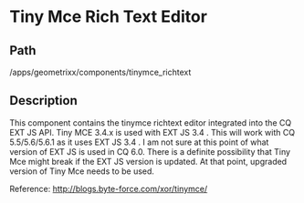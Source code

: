 Tiny Mce Rich Text Editor 
==============

Path
--------------

/apps/geometrixx/components/tinymce_richtext

Description
--------------

This component contains the tinymce richtext editor integrated into the CQ EXT JS API. Tiny MCE 3.4.x is used with EXT JS 3.4 .  This will work with CQ 5.5/5.6/5.6.1 as it uses EXT JS 3.4 .  I am not sure at this point of what version of EXT JS is used in CQ 6.0.  There is a definite possibility that Tiny Mce might break if the EXT JS version is updated. At that point, upgraded version of Tiny Mce needs to be used. 

Reference: http://blogs.byte-force.com/xor/tinymce/
